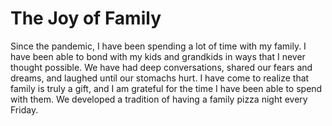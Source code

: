 # The Joy of Family

Since the pandemic, I have been spending a lot of time with my family. I have been able to bond with my kids and
grandkids in ways that I never thought possible. We have had deep conversations, shared our fears and dreams, and
laughed until our stomachs hurt. I have come to realize that family is truly a gift, and I am grateful for the time I
have been able to spend with them.  We developed a tradition of having a family pizza night every Friday.